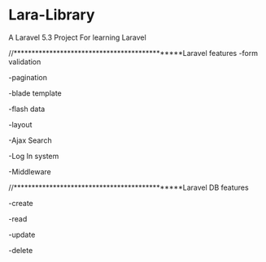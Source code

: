 # Lara-Library
A Laravel 5.3 Project For learning Laravel


//**********************************************Laravel features
-form validation

-pagination

-blade template

-flash data

-layout

-Ajax Search

-Log In system

-Middleware


//**********************************************Laravel DB features

-create

-read

-update

-delete
